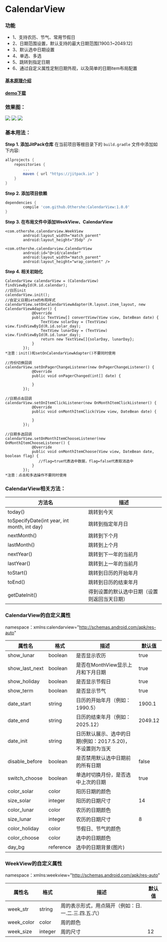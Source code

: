 # CalendarView

### 功能
* 1、支持农历、节气、常用节假日
* 2、日期范围设置，默认支持的最大日期范围[1900.1~2049.12]
* 3、默认选中日期设置
* 4、单选、多选
* 5、跳转到指定日期
* 6、通过自定义属性定制日期外观，以及简单的日期item布局配置

#### [基本原理介绍](http://www.jianshu.com/p/304c8e70d0bd)    
#### [demo下载](https://fir.im/vehj?release_id=59154975ca87a8790e00015b)

### 效果图：

![](https://github.com/Othershe/CalendarView/blob/master/screenshot/1.gif)
![](https://github.com/Othershe/CalendarView/blob/master/screenshot/2.gif)
![](https://github.com/Othershe/CalendarView/blob/master/screenshot/3.gif)

### 基本用法：
**Step 1. 添加JitPack仓库**
在当前项目等根目录下的 `build.gradle` 文件中添加如下内容:
``` gradle
allprojects {
    repositories {
        ...
        maven { url "https://jitpack.io" }
    }
}
```
**Step 2. 添加项目依赖**
``` gradle
dependencies {
        compile 'com.github.Othershe:CalendarView:1.0.0'
}
```
**Step 3. 在布局文件中添加WeekView、CalendarView**
```
<com.othershe.calendarview.WeekView
        android:layout_width="match_parent"
        android:layout_height="35dp" />
        
<com.othershe.calendarview.CalendarView
        android:id="@+id/calendar"
        android:layout_width="match_parent"
        android:layout_height="wrap_content" />
```
**Step 4. 相关初始化**
```
CalendarView calendarView = (CalendarView) findViewById(R.id.calendar);
//日历init
calendarView.init();
//自定义日期ietm的布局样式
calendarView.setOnCalendarViewAdapter(R.layout.item_layout, new CalendarViewAdapter() {
            @Override
            public TextView[] convertView(View view, DateBean date) {
                TextView solarDay = (TextView) view.findViewById(R.id.solar_day);
                TextView lunarDay = (TextView) view.findViewById(R.id.lunar_day);
                return new TextView[]{solarDay, lunarDay};
            }
        });
*注意：init()和setOnCalendarViewAdapter()不要同时使用

//月份切换回调
calendarView.setOnPagerChangeListener(new OnPagerChangeListener() {
            @Override
            public void onPagerChanged(int[] date) {
                
            }
        });
        
//日期点击回调
calendarView.setOnItemClickListener(new OnMonthItemClickListener() {
            @Override
            public void onMonthItemClick(View view, DateBean date) {
                
            }
        });
        
//日期多选回调
calendarView.setOnMonthItemChooseListener(new OnMonthItemChooseListener() {
            @Override
            public void onMonthItemChoose(View view, DateBean date, boolean flag) {
               //flag=true代表选中数据，flag=false代表取消选中
            }
        });
*注意：点击和多选操作不要同时使用

```
### CalendarView相关方法：
|方法名|描述
|---|---|
|today()| 跳转到今天
|toSpecifyDate(int year, int month, int day)|跳转到指定年月日
|nextMonth()|跳转到下个月
|lastMonth()|跳转到上个月
|nextYear()|跳转到下一年的当前月
|lastYear()|跳转到上一年的当前月
|toStart()|跳转到日历的开始年月
|toEnd()|跳转到日历的结束年月
|getDateInit()|得到设置的默认选中日期（设置则返回当天日期）

### CalendarView的自定义属性
namespace：xmlns:calendarview="http://schemas.android.com/apk/res-auto"

|属性名|格式|描述|默认值
|---|---|---|---|
|show_lunar|boolean|是否显示农历|true
|show_last_next|boolean|是否在MonthView显示上月和下月日期|true
|show_holiday|boolean|是否显示节假日|true
|show_term|boolean|是否显示节气|true
|date_start|string|日历的开始年月（例如：1990.5）|1900.1
|date_end|string|日历的结束年月（例如：2025.12）|2049.12
|date_init|string|日历默认展示、选中的日期(例如：2017.5.20)，不设置则为当天
|disable_before|boolean|是否禁用默认选中日期前的所有日期|false
|switch_choose|boolean|单选时切换月份，是否选中上次的日期|true
|color_solar|color|阳历日期的颜色
|size_solar|integer|阳历的日期尺寸|14
|color_lunar|color|农历的日期颜色
|size_lunar|integer|农历的日期尺寸|8
|color_holiday|color|节假日、节气的颜色
|color_choose|color|选中的日期颜色
|day_bg|reference|选中的日期背景(图片)

### WeekView的自定义属性
namespace：xmlns:weekview="http://schemas.android.com/apk/res-auto"

|属性名|格式|描述|默认值
|---|---|---|---|
|week_str|string|周的表示形式，用点隔开（例如：日.一.二.三.四.五.六）
|week_color|color|周的颜色
|week_size|integer|周的尺寸|12
